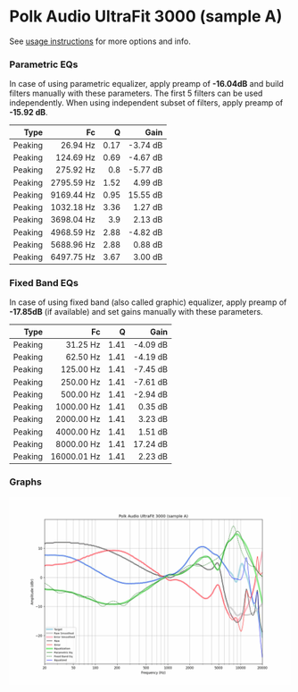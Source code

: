 # Polk Audio UltraFit 3000 (sample A)
See [usage instructions](https://github.com/jaakkopasanen/AutoEq#usage) for more options and info.

### Parametric EQs
In case of using parametric equalizer, apply preamp of **-16.04dB** and build filters manually
with these parameters. The first 5 filters can be used independently.
When using independent subset of filters, apply preamp of **-15.92 dB**.

| Type    | Fc         |    Q | Gain     |
|--------:|-----------:|-----:|---------:|
| Peaking | 26.94 Hz   | 0.17 | -3.74 dB |
| Peaking | 124.69 Hz  | 0.69 | -4.67 dB |
| Peaking | 275.92 Hz  | 0.8  | -5.77 dB |
| Peaking | 2795.59 Hz | 1.52 | 4.99 dB  |
| Peaking | 9169.44 Hz | 0.95 | 15.55 dB |
| Peaking | 1032.18 Hz | 3.36 | 1.27 dB  |
| Peaking | 3698.04 Hz | 3.9  | 2.13 dB  |
| Peaking | 4968.59 Hz | 2.88 | -4.82 dB |
| Peaking | 5688.96 Hz | 2.88 | 0.88 dB  |
| Peaking | 6497.75 Hz | 3.67 | 3.00 dB  |

### Fixed Band EQs
In case of using fixed band (also called graphic) equalizer, apply preamp of **-17.85dB**
(if available) and set gains manually with these parameters.

| Type    | Fc          |    Q | Gain     |
|--------:|------------:|-----:|---------:|
| Peaking | 31.25 Hz    | 1.41 | -4.09 dB |
| Peaking | 62.50 Hz    | 1.41 | -4.19 dB |
| Peaking | 125.00 Hz   | 1.41 | -7.45 dB |
| Peaking | 250.00 Hz   | 1.41 | -7.61 dB |
| Peaking | 500.00 Hz   | 1.41 | -2.94 dB |
| Peaking | 1000.00 Hz  | 1.41 | 0.35 dB  |
| Peaking | 2000.00 Hz  | 1.41 | 3.23 dB  |
| Peaking | 4000.00 Hz  | 1.41 | 1.51 dB  |
| Peaking | 8000.00 Hz  | 1.41 | 17.24 dB |
| Peaking | 16000.01 Hz | 1.41 | 2.23 dB  |

### Graphs
![](./Polk%20Audio%20UltraFit%203000%20(sample%20A).png)